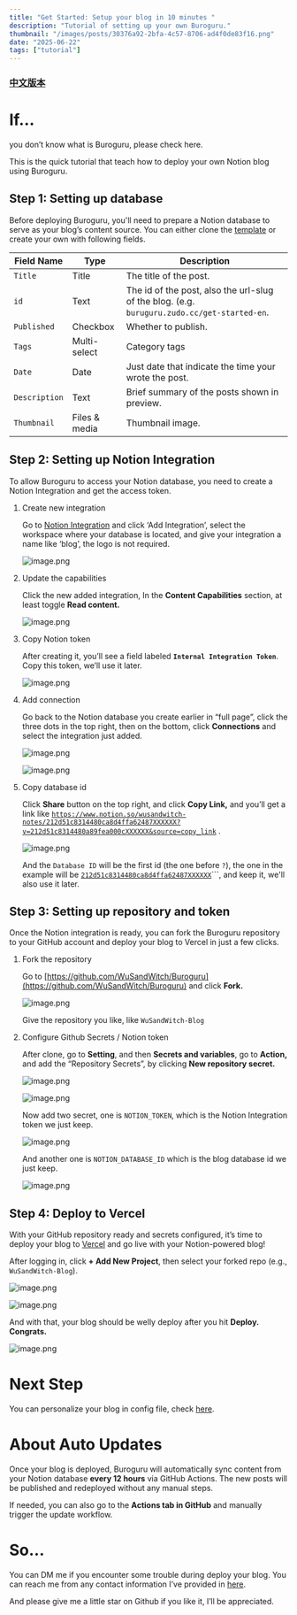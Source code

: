 ```yaml
---
title: "Get Started: Setup your blog in 10 minutes "
description: "Tutorial of setting up your own Buroguru."
thumbnail: "/images/posts/30376a92-2bfa-4c57-8706-ad4f0de83f16.png"
date: "2025-06-22"
tags: ["tutorial"]
---
```


### [中文版本](https://buroguru.zudo.cc/posts/get-started-zh)


# If…


you don’t know what is Buroguru, please check here.


This is the quick tutorial that teach how to deploy your own Notion blog using Buroguru.


## Step 1: Setting up database


Before deploying Buroguru, you'll need to prepare a Notion database to serve as your blog’s content source. You can either clone the [template](/21ad51c831448068b621f3b5def5dd2d) or create your own with following fields.


| Field Name    | Type          | Description                                                                                 |
| ------------- | ------------- | ------------------------------------------------------------------------------------------- |
| `Title`       | Title         | The title of the post.                                                                      |
| `id`          | Text          | The id of the post, also the url-slug of the blog. (e.g. `buruguru.zudo.cc/get-started-en`. |
| `Published`   | Checkbox      | Whether to publish.                                                                         |
| `Tags`        | Multi-select  | Category tags                                                                               |
| `Date`        | Date          | Just date that indicate the time your wrote the post.                                       |
| `Description` | Text          | Brief summary of the posts shown in preview.                                                |
| `Thumbnail`   | Files & media | Thumbnail image.                                                                            |


## Step 2: Setting up Notion Integration


To allow Buroguru to access your Notion database, you need to create a Notion Integration and get the access token.

1. Create new integration

	Go to [Notion Integration](https://www.notion.so/profile/integrations) and click ‘Add Integration’, select the workspace where your database is located, and give your integration a name like ‘blog’, the logo is not required.


	![image.png](/images/posts/0319e4b4-abe2-4777-8bd7-6995c74ecf2a.png)

2. Update the capabilities

	Click the new added integration, In the **Content Capabilities** section, at least toggle **Read content.**


	![image.png](/images/posts/1acf35df-4887-4b10-b24f-040daec16262.png)

3. Copy Notion token

	After creating it, you’ll see a field labeled **`Internal Integration Token`**. Copy this token, we’ll use it later.


	![image.png](/images/posts/b6134caa-522b-406d-adb6-e34386041db9.png)

4. Add connection

	Go back to the Notion database you create earlier in “full page”, click the three dots in the top right, then on the bottom, click **Connections** and select the integration just added.


	![image.png](/images/posts/53cee034-21cd-4143-a99c-7a511944124d.png)


	![image.png](/images/posts/c786385a-e0d9-4cf2-8903-90b1586e9171.png)

5. Copy database id

	Click **Share** button on the top right, and click **Copy Link,** and you’ll get a link like [`https://www.notion.so/wusandwitch-notes/212d51c8314480ca8d4ffa62487XXXXXX?v=212d51c8314480a89fea000cXXXXXX&source=copy_link`](https://www.notion.so/wusandwitch-notes/212d51c8314480ca8d4ffa624873e734?v=212d51c8314480a89fea000c43f4e73f) .


	![image.png](/images/posts/82576ab9-36c5-48b5-b83d-47026cc3c16d.png)


	And the `Database ID` will be the first id (the one before `?`), the one in the example will be  [`212d51c8314480ca8d4ffa62487XXXXXX`](https://www.notion.so/wusandwitch-notes/212d51c8314480ca8d4ffa624873e734?v=212d51c8314480a89fea000c43f4e73f)```, and keep it, we'll also use it later.


## Step 3: Setting up repository and token


Once the Notion integration is ready, you can fork the Buroguru repository to your GitHub account and deploy your blog to Vercel in just a few clicks.

1. Fork the repository

	Go to [https://github.com/WuSandWitch/Buroguru](https://github.com/WuSandWitch/Buroguru) and click **Fork.**


	![image.png](/images/posts/9bc710e5-5abc-477e-b4f8-215cae489fbc.png)


	Give the repository you like, like `WuSandWitch-Blog`

2. Configure Github Secrets /  Notion token

	After clone, go to **Setting**, and then **Secrets and variables**, go to **Action,** and add the “Repository Secrets”, by clicking **New repository secret.**


	![image.png](/images/posts/2768d567-177d-4a83-b62c-ac4dbd003a14.png)


	![image.png](/images/posts/1eda21b6-cf7f-4e8b-8928-f3472c9f9455.png)


	Now add two secret, one is `NOTION_TOKEN`, which is the Notion Integration token we just keep.


	![image.png](/images/posts/8abc2494-a7e2-4275-b4ba-cfda40e253db.png)


	And another one is `NOTION_DATABASE_ID` which is the blog database id we just keep.


	![image.png](/images/posts/bb8e3273-cd21-4f14-9921-b318aa6fe633.png)


## Step 4: Deploy to Vercel


With your GitHub repository ready and secrets configured, it’s time to deploy your blog to [Vercel](https://vercel.com/) and go live with your Notion-powered blog!


After logging in, click **+ Add New Project**, then select your forked repo (e.g., `WuSandWitch-Blog`).


![image.png](/images/posts/29f6f99d-c7f9-410b-abb9-9fd988608d00.png)


![image.png](/images/posts/f77bd77c-205b-40d7-b50f-068d62798f90.png)


And with that, your blog should be welly deploy after you hit **Deploy. Congrats.**


![image.png](/images/posts/09fb64bc-9b8d-4cc6-ac0b-526a54db5ab5.png)


# Next Step


You can personalize your blog in config file, check [here](https://buroguru.zudo.cc/posts/config-guide-en).


# About Auto Updates


Once your blog is deployed, Buroguru will automatically sync content from your Notion database **every 12 hours** via GitHub Actions. The new posts will be published and redeployed without any manual steps.


If needed, you can also go to the **Actions tab in GitHub** and manually trigger the update workflow.


# So…


You can DM me if you encounter some trouble during deploy your blog. You can reach me from any contact information I’ve provided in [here](https://wusandwitch.zudo.cc/).


And please give me a little star on Github if you like it, I’ll be appreciated.

